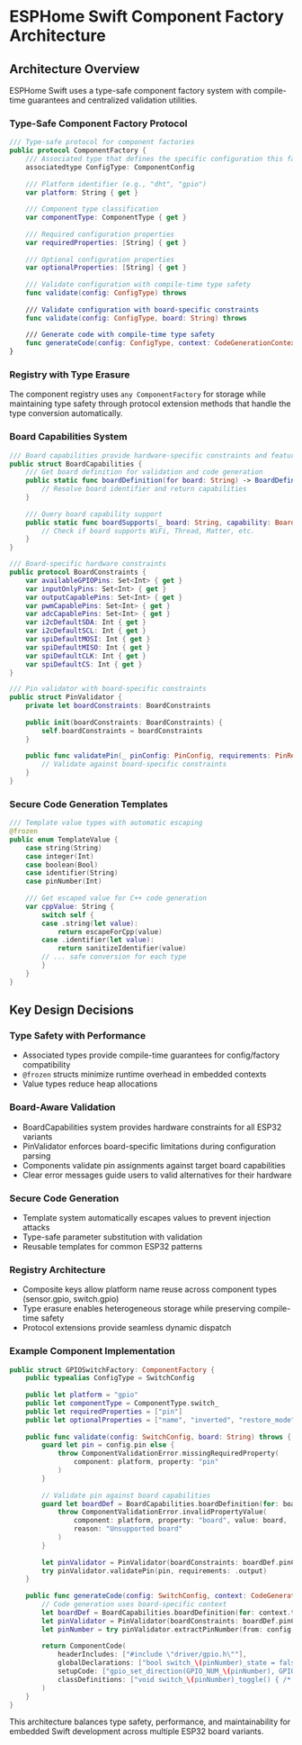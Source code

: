 # ESPHome Swift Component Factory Architecture

## Architecture Overview

ESPHome Swift uses a type-safe component factory system with compile-time guarantees and centralized validation utilities.

### Type-Safe Component Factory Protocol

```swift
/// Type-safe protocol for component factories
public protocol ComponentFactory {
    /// Associated type that defines the specific configuration this factory accepts
    associatedtype ConfigType: ComponentConfig
    
    /// Platform identifier (e.g., "dht", "gpio")
    var platform: String { get }
    
    /// Component type classification
    var componentType: ComponentType { get }
    
    /// Required configuration properties
    var requiredProperties: [String] { get }
    
    /// Optional configuration properties  
    var optionalProperties: [String] { get }
    
    /// Validate configuration with compile-time type safety
    func validate(config: ConfigType) throws
    
    /// Validate configuration with board-specific constraints
    func validate(config: ConfigType, board: String) throws
    
    /// Generate code with compile-time type safety
    func generateCode(config: ConfigType, context: CodeGenerationContext) throws -> ComponentCode
}
```

### Registry with Type Erasure

The component registry uses `any ComponentFactory` for storage while maintaining type safety through protocol extension methods that handle the type conversion automatically.

### Board Capabilities System

```swift
/// Board capabilities provide hardware-specific constraints and features
public struct BoardCapabilities {
    /// Get board definition for validation and code generation
    public static func boardDefinition(for board: String) -> BoardDefinition? {
        // Resolve board identifier and return capabilities
    }
    
    /// Query board capability support
    public static func boardSupports(_ board: String, capability: BoardCapability) -> Bool {
        // Check if board supports WiFi, Thread, Matter, etc.
    }
}

/// Board-specific hardware constraints
public protocol BoardConstraints {
    var availableGPIOPins: Set<Int> { get }
    var inputOnlyPins: Set<Int> { get }
    var outputCapablePins: Set<Int> { get }
    var pwmCapablePins: Set<Int> { get }
    var adcCapablePins: Set<Int> { get }
    var i2cDefaultSDA: Int { get }
    var i2cDefaultSCL: Int { get }
    var spiDefaultMOSI: Int { get }
    var spiDefaultMISO: Int { get }
    var spiDefaultCLK: Int { get }
    var spiDefaultCS: Int { get }
}

/// Pin validator with board-specific constraints
public struct PinValidator {
    private let boardConstraints: BoardConstraints
    
    public init(boardConstraints: BoardConstraints) {
        self.boardConstraints = boardConstraints
    }
    
    public func validatePin(_ pinConfig: PinConfig, requirements: PinRequirements) throws {
        // Validate against board-specific constraints
    }
}
```

### Secure Code Generation Templates

```swift
/// Template value types with automatic escaping
@frozen
public enum TemplateValue {
    case string(String)
    case integer(Int)
    case boolean(Bool)
    case identifier(String)
    case pinNumber(Int)
    
    /// Get escaped value for C++ code generation
    var cppValue: String {
        switch self {
        case .string(let value):
            return escapeForCpp(value)
        case .identifier(let value):
            return sanitizeIdentifier(value)
        // ... safe conversion for each type
        }
    }
}
```

## Key Design Decisions

### Type Safety with Performance
- Associated types provide compile-time guarantees for config/factory compatibility
- `@frozen` structs minimize runtime overhead in embedded contexts
- Value types reduce heap allocations

### Board-Aware Validation
- BoardCapabilities system provides hardware constraints for all ESP32 variants
- PinValidator enforces board-specific limitations during configuration parsing
- Components validate pin assignments against target board capabilities
- Clear error messages guide users to valid alternatives for their hardware

### Secure Code Generation
- Template system automatically escapes values to prevent injection attacks
- Type-safe parameter substitution with validation
- Reusable templates for common ESP32 patterns

### Registry Architecture
- Composite keys allow platform name reuse across component types (sensor.gpio, switch.gpio)
- Type erasure enables heterogeneous storage while preserving compile-time safety
- Protocol extensions provide seamless dynamic dispatch

### Example Component Implementation

```swift
public struct GPIOSwitchFactory: ComponentFactory {
    public typealias ConfigType = SwitchConfig
    
    public let platform = "gpio"
    public let componentType = ComponentType.switch_
    public let requiredProperties = ["pin"]
    public let optionalProperties = ["name", "inverted", "restore_mode"]
    
    public func validate(config: SwitchConfig, board: String) throws {
        guard let pin = config.pin else {
            throw ComponentValidationError.missingRequiredProperty(
                component: platform, property: "pin"
            )
        }
        
        // Validate pin against board capabilities
        guard let boardDef = BoardCapabilities.boardDefinition(for: board) else {
            throw ComponentValidationError.invalidPropertyValue(
                component: platform, property: "board", value: board,
                reason: "Unsupported board"
            )
        }
        
        let pinValidator = PinValidator(boardConstraints: boardDef.pinConstraints)
        try pinValidator.validatePin(pin, requirements: .output)
    }
    
    public func generateCode(config: SwitchConfig, context: CodeGenerationContext) throws -> ComponentCode {
        // Code generation uses board-specific context
        let boardDef = BoardCapabilities.boardDefinition(for: context.targetBoard)!
        let pinValidator = PinValidator(boardConstraints: boardDef.pinConstraints)
        let pinNumber = try pinValidator.extractPinNumber(from: config.pin!)
        
        return ComponentCode(
            headerIncludes: ["#include \"driver/gpio.h\""],
            globalDeclarations: ["bool switch_\(pinNumber)_state = false;"],
            setupCode: ["gpio_set_direction(GPIO_NUM_\(pinNumber), GPIO_MODE_OUTPUT);"],
            classDefinitions: ["void switch_\(pinNumber)_toggle() { /* ... */ }"]
        )
    }
}
```

This architecture balances type safety, performance, and maintainability for embedded Swift development across multiple ESP32 board variants.